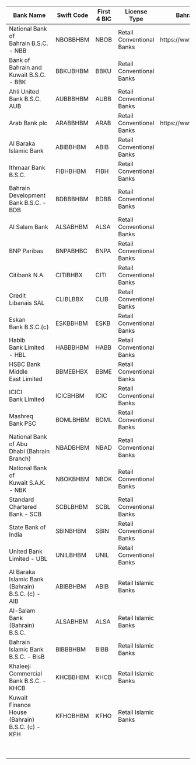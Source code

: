 <table class="tableizer-table">

<thead>

<tr class="tableizer-firstrow">

<th>Bank Name</th>

<th>Swift Code</th>

<th>First 4 BIC</th>

<th>License Type</th>

<th>Bahrain Website</th>

</tr>

</thead>

<tbody>

<tr>

<td>National Bank of Bahrain B.S.C. - NBB</td>

<td>NBOBBHBM</td>

<td>NBOB</td>

<td>Retail Conventional Banks</td>

<td>https://www.nbbonline.com/</td>

</tr>

<tr>

<td>Bank of Bahrain and Kuwait B.S.C. - BBK</td>

<td>BBKUBHBM</td>

<td>BBKU</td>

<td>Retail Conventional Banks</td>

<td> </td>

</tr>

<tr>

<td>Ahli United Bank B.S.C. AUB</td>

<td>AUBBBHBM</td>

<td>AUBB</td>

<td>Retail Conventional Banks</td>

<td> </td>

</tr>

<tr>

<td>Arab Bank plc</td>

<td>ARABBHBM</td>

<td>ARAB</td>

<td>Retail Conventional Banks</td>

<td>https://www.arabbank.bh/</td>

</tr>

<tr>

<td>Al Baraka Islamic Bank</td>

<td>ABIBBHBM</td>

<td>ABIB</td>

<td>Retail Conventional Banks</td>

<td> </td>

</tr>

<tr>

<td>Ithmaar Bank B.S.C.</td>

<td>FIBHBHBM</td>

<td>FIBH</td>

<td>Retail Conventional Banks</td>

<td> </td>

</tr>

<tr>

<td>Bahrain Development Bank B.S.C. - BDB</td>

<td>BDBBBHBM</td>

<td>BDBB</td>

<td>Retail Conventional Banks</td>

<td> </td>

</tr>

<tr>

<td>Al Salam Bank</td>

<td>ALSABHBM</td>

<td>ALSA</td>

<td>Retail Conventional Banks</td>

<td> </td>

</tr>

<tr>

<td>BNP Paribas</td>

<td>BNPABHBC</td>

<td>BNPA</td>

<td>Retail Conventional Banks</td>

<td> </td>

</tr>

<tr>

<td>Citibank N.A.</td>

<td>CITIBHBX</td>

<td>CITI</td>

<td>Retail Conventional Banks</td>

<td> </td>

</tr>

<tr>

<td>Credit Libanais SAL</td>

<td>CLIBLBBX</td>

<td>CLIB</td>

<td>Retail Conventional Banks</td>

<td> </td>

</tr>

<tr>

<td>Eskan Bank B.S.C.(c)</td>

<td>ESKBBHBM</td>

<td>ESKB</td>

<td>Retail Conventional Banks</td>

<td> </td>

</tr>

<tr>

<td>Habib Bank Limited - HBL</td>

<td>HABBBHBM</td>

<td>HABB</td>

<td>Retail Conventional Banks</td>

<td> </td>

</tr>

<tr>

<td>HSBC Bank Middle East Limited</td>

<td>BBMEBHBX</td>

<td>BBME</td>

<td>Retail Conventional Banks</td>

<td> </td>

</tr>

<tr>

<td>ICICI Bank Limited</td>

<td>ICICBHBM</td>

<td>ICIC</td>

<td>Retail Conventional Banks</td>

<td> </td>

</tr>

<tr>

<td>Mashreq Bank PSC</td>

<td>BOMLBHBM</td>

<td>BOML</td>

<td>Retail Conventional Banks</td>

<td> </td>

</tr>

<tr>

<td>National Bank of Abu Dhabi (Bahrain Branch)</td>

<td>NBADBHBM</td>

<td>NBAD</td>

<td>Retail Conventional Banks</td>

<td> </td>

</tr>

<tr>

<td>National Bank of Kuwait S.A.K. - NBK</td>

<td>NBOKBHBM</td>

<td>NBOK</td>

<td>Retail Conventional Banks</td>

<td> </td>

</tr>

<tr>

<td>Standard Chartered Bank - SCB</td>

<td>SCBLBHBM</td>

<td>SCBL</td>

<td>Retail Conventional Banks</td>

<td> </td>

</tr>

<tr>

<td>State Bank of India</td>

<td>SBINBHBM</td>

<td>SBIN</td>

<td>Retail Conventional Banks</td>

<td> </td>

</tr>

<tr>

<td>United Bank Limited - UBL</td>

<td>UNILBHBM</td>

<td>UNIL</td>

<td>Retail Conventional Banks</td>

<td> </td>

</tr>

<tr>

<td>Al Baraka Islamic Bank (Bahrain) B.S.C. (c) - AIB</td>

<td>ABIBBHBM</td>

<td>ABIB</td>

<td>Retail Islamic Banks</td>

<td> </td>

</tr>

<tr>

<td>Al-Salam Bank (Bahrain) B.S.C.</td>

<td>ALSABHBM</td>

<td>ALSA</td>

<td>Retail Islamic Banks</td>

<td> </td>

</tr>

<tr>

<td>Bahrain Islamic Bank B.S.C. - BisB</td>

<td>BIBBBHBM</td>

<td>BIBB</td>

<td>Retail Islamic Banks</td>

<td> </td>

</tr>

<tr>

<td>Khaleeji Commercial Bank B.S.C. - KHCB</td>

<td>KHCBBHBM</td>

<td>KHCB</td>

<td>Retail Islamic Banks</td>

<td> </td>

</tr>

<tr>

<td>Kuwait Finance House (Bahrain) B.S.C. (c) - KFH</td>

<td>KFHOBHBM</td>

<td>KFHO</td>

<td>Retail Islamic Banks</td>

<td> </td>

</tr>

<tr>

<td> </td>

<td> </td>

<td> </td>

<td> </td>

<td> </td>

</tr>

<tr>

<td> </td>

<td> </td>

<td> </td>

<td> </td>

<td></td>

</tr>

</tbody>

</table>
